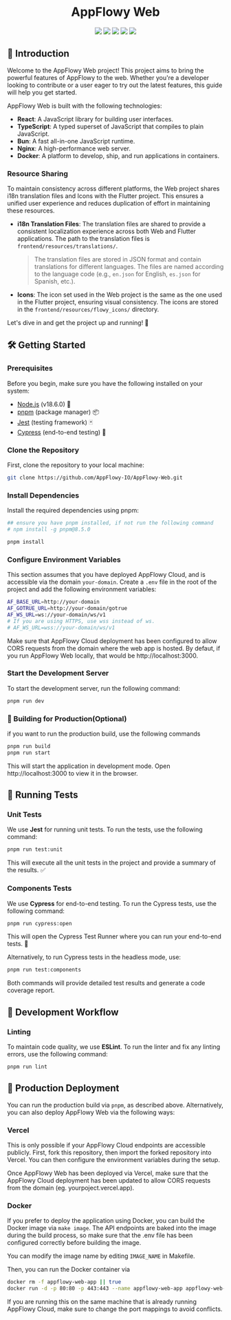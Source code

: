 <div align="center">
  <div align="center">
    <h1>AppFlowy Web</h1>
  </div>
  <img src="https://img.shields.io/badge/React-v18.2.0-blue"/>
  <img src="https://img.shields.io/badge/TypeScript-v4.9.5-blue"/>
  <img src="https://img.shields.io/badge/Nginx-v1.21.6-brightgreen"/>
  <img src="https://img.shields.io/badge/Bun-latest-black"/>
  <img src="https://img.shields.io/badge/Docker-v20.10.12-blue"/>
</div>

## 🌟 Introduction

Welcome to the AppFlowy Web project! This project aims to bring the powerful features of AppFlowy to the web. Whether
you're a developer looking to contribute or a user eager to try out the latest features, this guide will help you get
started.

AppFlowy Web is built with the following technologies:

- **React**: A JavaScript library for building user interfaces.
- **TypeScript**: A typed superset of JavaScript that compiles to plain JavaScript.
- **Bun**: A fast all-in-one JavaScript runtime.
- **Nginx**: A high-performance web server.
- **Docker**: A platform to develop, ship, and run applications in containers.

### Resource Sharing

To maintain consistency across different platforms, the Web project shares i18n translation files and Icons with the
Flutter project. This ensures a unified user experience and reduces duplication of effort in maintaining these
resources.

- **i18n Translation Files**: The translation files are shared to provide a consistent localization experience across
  both Web and Flutter applications. The path to the translation files is `frontend/resources/translations/`.

  > The translation files are stored in JSON format and contain translations for different languages. The files are
  named according to the language code (e.g., `en.json` for English, `es.json` for Spanish, etc.).

- **Icons**: The icon set used in the Web project is the same as the one used in the Flutter project, ensuring visual
  consistency. The icons are stored in the `frontend/resources/flowy_icons/` directory.

Let's dive in and get the project up and running! 🚀

## 🛠 Getting Started

### Prerequisites

Before you begin, make sure you have the following installed on your system:

- [Node.js](https://nodejs.org/) (v18.6.0) 🌳
- [pnpm](https://pnpm.io/) (package manager) 📦
- [Jest](https://jestjs.io/) (testing framework) 🃏
- [Cypress](https://www.cypress.io/) (end-to-end testing) 🧪

### Clone the Repository

First, clone the repository to your local machine:

```bash
git clone https://github.com/AppFlowy-IO/AppFlowy-Web.git
```

### Install Dependencies

Install the required dependencies using pnpm:

```bash
## ensure you have pnpm installed, if not run the following command
# npm install -g pnpm@8.5.0

pnpm install
```

### Configure Environment Variables

This section assumes that you have deployed AppFlowy Cloud, and is accessible via the domain `your-domain`.
Create a `.env` file in the root of the project and add the following environment variables:

```bash
AF_BASE_URL=http://your-domain
AF_GOTRUE_URL=http://your-domain/gotrue
AF_WS_URL=ws://your-domain/ws/v1
# If you are using HTTPS, use wss instead of ws.
# AF_WS_URL=wss://your-domain/ws/v1
```

Make sure that AppFlowy Cloud deployment has been configured to allow CORS requests from the domain
where the web app is hosted. By defaut, if you run AppFlowy Web locally, that would be http://localhost:3000.

### Start the Development Server

To start the development server, run the following command:

```bash
pnpm run dev
```

### 🚀 Building for Production(Optional)

if you want to run the production build, use the following commands

```bash
pnpm run build
pnpm run start
```

This will start the application in development mode. Open http://localhost:3000 to view it in the browser.

## 🧪 Running Tests

### Unit Tests

We use **Jest** for running unit tests. To run the tests, use the following command:

```bash
pnpm run test:unit
```

This will execute all the unit tests in the project and provide a summary of the results. ✅

### Components Tests

We use **Cypress** for end-to-end testing. To run the Cypress tests, use the following command:

```bash
pnpm run cypress:open
```

This will open the Cypress Test Runner where you can run your end-to-end tests. 🧪

Alternatively, to run Cypress tests in the headless mode, use:

```bash
pnpm run test:components
```

Both commands will provide detailed test results and generate a code coverage report.

## 🔄 Development Workflow

### Linting

To maintain code quality, we use **ESLint**. To run the linter and fix any linting errors, use the following command:

```bash
pnpm run lint
```

## 🚀 Production Deployment

You can run the production build via `pnpm`, as described above. Alternatively, you can also
deploy AppFlowy Web via the following ways:

### Vercel
This is only possible if your AppFlowy Cloud endpoints are accessible publicly. First, fork
this repository, then import the forked repository into Vercel. You can then configure the
environment variables during the setup.

Once AppFlowy Web has been deployed via Vercel, make sure that the AppFlowy Cloud deployment
has been updated to allow CORS requests from the domain (eg. yourpoject.vercel.app).

### Docker
If you prefer to deploy the application using Docker, you can build the Docker image via
`make image`. The API endpoints are baked into the image during the build process, so make
sure that the .env file has been configured correctly before building the image.

You can modify the image name by editing `IMAGE_NAME` in Makefile.

Then, you can run the Docker container via

```bash
docker rm -f appflowy-web-app || true
docker run -d -p 80:80 -p 443:443 --name appflowy-web-app appflowy-web-app
```

If you are running this on the same machine that is already running AppFlowy Cloud,
make sure to change the port mappings to avoid conflicts.
